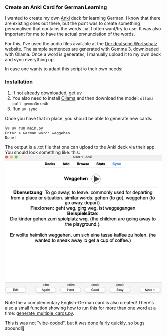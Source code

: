 ### Create an Anki Card for German Learning

I wanted to create my own [Anki](https://apps.ankiweb.net) deck for learning German. I know that there are existing ones out there, but the point was to create something personalised that contains the words that I often want/try to use. It was also important for me to have the actual pronunciation of the words.

For this, I've used the audio files available at the [Der deutsche Wortschatz](https://www.dwds.de) website. The sample sentences are generated with Gemma 3, downloaded with Ollama. Once a word is generated, I manually upload it to my own deck and sync everything up.

In case one wants to adapt this script to their own needs:

### Installation
1) If not already downloaded, get [uv](https://docs.astral.sh/uv/#installation)
2) You also need to install [Ollama](https://ollama.com) and then download the model: `ollama pull gemma3n:e4b`
3) Run `uv sync`

Once you have that in place, you should be able to generate new cards: 
```
%% uv run main.py
Enter a German word: weggehen        
Done!
```
The output is a .txt file that one can upload to the Anki deck via their app. You should look something like: this:
![Sample Card](sample.png)

Note the a complementary English-German card is also created! There's also a small function showing how to run this for more than one word at a time: [generate_multiple_cards.py](./generate_multiple_cards.py).

This is was not "vibe-coded", but it was done fairly quickly, so bugs abound!🐛